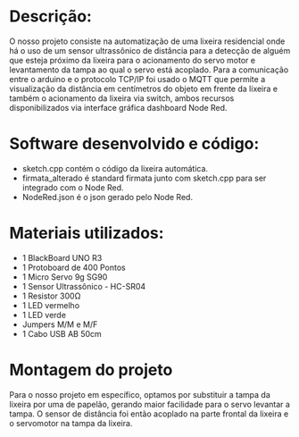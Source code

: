 # Descrição:
O nosso projeto consiste na automatização de uma lixeira residencial onde há o uso de um sensor ultrassônico de 
distância para a detecção de alguém que esteja próximo da lixeira para o acionamento do servo motor e 
levantamento da tampa ao qual o servo está acoplado. Para a comunicação entre o arduino e o protocolo TCP/IP
foi usado o MQTT que permite a visualização da distância em centímetros do objeto em frente da lixeira e também 
o acionamento da lixeira via switch, ambos recursos disponibilizados via interface gráfica dashboard Node Red.

# Software desenvolvido e código:
- sketch.cpp contém o código da lixeira automática.
- firmata_alterado é standard firmata junto com sketch.cpp para ser integrado com o Node Red.
- NodeRed.json é o json gerado pelo Node Red.

# Materiais utilizados:
 - 1 BlackBoard UNO R3
 - 1 Protoboard de 400 Pontos
 - 1 Micro Servo 9g SG90
 - 1 Sensor Ultrassônico - HC-SR04
 - 1 Resistor 300Ω   
 - 1 LED vermelho
 - 1 LED verde
 - Jumpers M/M e M/F 
 - 1 Cabo USB AB 50cm

# Montagem do projeto
Para o nosso projeto em específico, optamos por substituir a tampa da lixeira por uma de 
papelão, gerando maior facilidade para o servo levantar a tampa. O sensor de distância foi
então acoplado na parte frontal da lixeira e o servomotor na tampa da lixeira.
